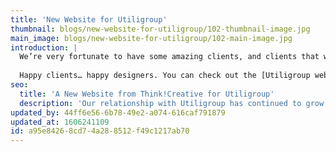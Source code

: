 ```yaml
---
title: 'New Website for Utiligroup'
thumbnail: blogs/new-website-for-utiligroup/102-thumbnail-image.jpg
main_image: blogs/new-website-for-utiligroup/102-main-image.jpg
introduction: |
  We’re very fortunate to have some amazing clients, and clients that we have worked with for a very long time. Utiligroup are one of those so when they decided they needed a new website they turned to us. We designed and built a website that was easy to navigate for the audience, engaging yet not too text heavy, and most importantly given the world we now live in, mobile friendly and responsive for any device.
  
  Happy clients… happy designers. You can check out the [Utiligroup website here](https://www.utiligroup.com/).
seo:
  title: 'A New Website from Think!Creative for Utiligroup'
  description: 'Our relationship with Utiligroup has continued to grow them working our digital muscles with their new website. Need a website? Call us on 01253 297900'
updated_by: 44ff6e56-6b78-49e2-a074-616caf791879
updated_at: 1606241109
id: a95e8426-8cd7-4a28-8512-f49c1217ab70
---
```

